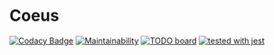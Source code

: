 
# Coeus
[![Codacy Badge](https://api.codacy.com/project/badge/Grade/ffdd310c3339450fb797931e2eb1cfcb)](https://www.codacy.com/app/stevenjselcuk/Coeus?utm_source=github.com&amp;utm_medium=referral&amp;utm_content=stevenselcuk/Coeus&amp;utm_campaign=Badge_Grade) [![Maintainability](https://api.codeclimate.com/v1/badges/982bc44eb407188cc347/maintainability)](https://codeclimate.com/github/stevenselcuk/Coeus/maintainability)
[![TODO board](https://imdone.io/api/1.0/projects/5d6d41c607fc2f15e9aa9272/badge)](https://imdone.io/app#/board/stevenselcuk/Coeus)
 [![tested with jest](https://img.shields.io/badge/tested_with-jest-99424f.svg)](https://github.com/facebook/jest) 
